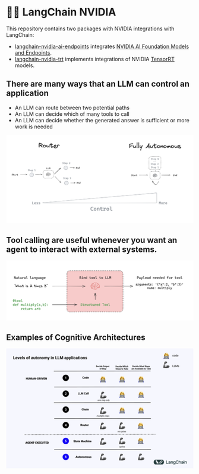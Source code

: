 # 🦜️🔗 LangChain NVIDIA

This repository contains two packages with NVIDIA integrations with LangChain:
- [langchain-nvidia-ai-endpoints](https://pypi.org/project/langchain-nvidia-ai-endpoints/) integrates [NVIDIA AI Foundation Models and Endpoints](https://www.nvidia.com/en-us/ai-data-science/foundation-models/).
- [langchain-nvidia-trt](https://pypi.org/project/langchain-nvidia-trt/) implements integrations of NVIDIA [TensorRT](https://developer.nvidia.com/tensorrt) models.

## There are many ways that an LLM can control an application 

- An LLM can route between two potential paths
- An LLM can decide which of many tools to call
- An LLM can decide whether the generated answer is sufficient or more work is needed

![LLM-Control](./images/agent_types.png)

## Tool calling are useful whenever you want an agent to interact with external systems.

![Tool-Calling](./images/tool_call.png)

## Examples of Cognitive Architectures
![Cognitive-Architectures](./images/Cognitive-Architectures.png)